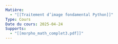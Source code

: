 ```yaml
---
Matière:
  - "[[Traitement d’image fondamental Python]]"
Type: Cours
Date du cours: 2025-04-24
Supports:
  - "[[morpho_math_complet3.pdf]]"
---
```


